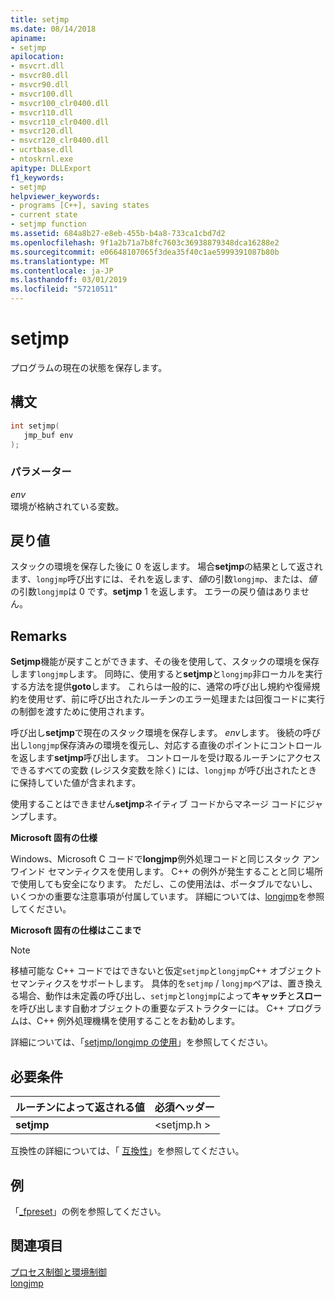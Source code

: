 ```yaml
---
title: setjmp
ms.date: 08/14/2018
apiname:
- setjmp
apilocation:
- msvcrt.dll
- msvcr80.dll
- msvcr90.dll
- msvcr100.dll
- msvcr100_clr0400.dll
- msvcr110.dll
- msvcr110_clr0400.dll
- msvcr120.dll
- msvcr120_clr0400.dll
- ucrtbase.dll
- ntoskrnl.exe
apitype: DLLExport
f1_keywords:
- setjmp
helpviewer_keywords:
- programs [C++], saving states
- current state
- setjmp function
ms.assetid: 684a8b27-e8eb-455b-b4a8-733ca1cbd7d2
ms.openlocfilehash: 9f1a2b71a7b8fc7603c36938879348dca16288e2
ms.sourcegitcommit: e06648107065f3dea35f40c1ae5999391087b80b
ms.translationtype: MT
ms.contentlocale: ja-JP
ms.lasthandoff: 03/01/2019
ms.locfileid: "57210511"
---
```

# <a name="setjmp"></a>setjmp

プログラムの現在の状態を保存します。

## <a name="syntax"></a>構文

```C
int setjmp(
   jmp_buf env
);
```

### <a name="parameters"></a>パラメーター

*env*<br/>
環境が格納されている変数。

## <a name="return-value"></a>戻り値

スタックの環境を保存した後に 0 を返します。 場合**setjmp**の結果として返されます、`longjmp`呼び出すには、それを返します、*値*の引数`longjmp`、または、*値*の引数`longjmp`は 0 です。**setjmp** 1 を返します。 エラーの戻り値はありません。

## <a name="remarks"></a>Remarks

**Setjmp**機能が戻すことができます、その後を使用して、スタックの環境を保存します`longjmp`します。 同時に、使用すると**setjmp**と`longjmp`非ローカルを実行する方法を提供**goto**します。 これらは一般的に、通常の呼び出し規約や復帰規約を使用せず、前に呼び出されたルーチンのエラー処理または回復コードに実行の制御を渡すために使用されます。

呼び出し**setjmp**で現在のスタック環境を保存します。 *env*します。 後続の呼び出し`longjmp`保存済みの環境を復元し、対応する直後のポイントにコントロールを返します**setjmp**呼び出します。 コントロールを受け取るルーチンにアクセスできるすべての変数 (レジスタ変数を除く) には、`longjmp` が呼び出されたときに保持していた値が含まれます。

使用することはできません**setjmp**ネイティブ コードからマネージ コードにジャンプします。

**Microsoft 固有の仕様**

Windows、Microsoft C コードで**longjmp**例外処理コードと同じスタック アンワインド セマンティクスを使用します。 C++ の例外が発生することと同じ場所で使用しても安全になります。 ただし、この使用法は、ポータブルでないし、いくつかの重要な注意事項が付属しています。 詳細については、[longjmp](longjmp.md)を参照してください。

**Microsoft 固有の仕様はここまで**

> [!NOTE]
> 移植可能な C++ コードではできないと仮定`setjmp`と`longjmp`C++ オブジェクト セマンティクスをサポートします。 具体的を`setjmp` / `longjmp`ペアは、置き換える場合、動作は未定義の呼び出し、`setjmp`と`longjmp`によって**キャッチ**と**スロー**を呼び出します自動オブジェクトの重要なデストラクターには。 C++ プログラムは、C++ 例外処理機構を使用することをお勧めします。

詳細については、「[setjmp/longjmp の使用](../../cpp/using-setjmp-longjmp.md)」を参照してください。

## <a name="requirements"></a>必要条件

|ルーチンによって返される値|必須ヘッダー|
|-------------|---------------------|
|**setjmp**|\<setjmp.h >|

互換性の詳細については、「 [互換性](../../c-runtime-library/compatibility.md)」を参照してください。

## <a name="example"></a>例

「[_fpreset](fpreset.md)」の例を参照してください。

## <a name="see-also"></a>関連項目

[プロセス制御と環境制御](../../c-runtime-library/process-and-environment-control.md)<br/>
[longjmp](longjmp.md)
